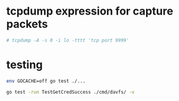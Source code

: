 # tcpdump expression for capture packets
```bash
# tcpdump -A -s 0 -i lo -tttt 'tcp port 9999'
```

# testing
```bash
env GOCACHE=off go test ./...
```

```bash
go test -run TestGetCredSuccess ./cmd/davfs/ -v
```